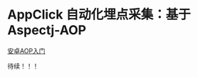 # AppClick 自动化埋点采集：基于Aspectj-AOP

[安卓AOP入门](https://github.com/sunnnydaydev/AppClick_AspectJ_AOP/blob/master/AOP.md)

待续！！！
